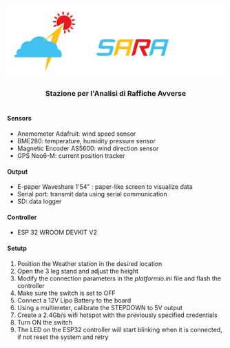 ![SARA](img/banner.png)

<h3 align="center">
Stazione per l'Analisi di Raffiche Avverse
<br>
<br>

[//]: # (TODO: aggiungere contributori)

</h3>


[//]: # (TODO: vecchio readme, capire cosa potrebbe essere utile)


<!---

#### Components

-  
-  ANEMOMETRO
-  AS5048A - MAGNETOMETRO
-  Waveshare ePaper - Schermino per stampa a video imformazioni
-  ESP32 Development Board - Scheda principale
-  GPS
-  MICRO SD
-  BME280 - Sensore temperatura pressione umidità
-  ADS1115 - Convertitore analogico-digitale(ADC) e amplificatore programmabile(PGA)
-  RTC - Real Time Clock
-  Compass - Non sappiamo cosa sia

##### Come usare la stazione
	0) Calibrare la bandierina in modo da trovare lo 0° (usa la seriale e muovi la bandierina usando la punta come ago) e segnare la posizione
	1) Posizionare la punta della bandierina sullo 0 (quello è il polo N del magnete)
	2) Creare un Hotspot Wifi con SSD: "toolbox", password: "Toolbox.Torino" (in caso non funzioni controllate il codice) 
	3) avviare la stazione che si connetterà automaticamente all'hotspot
	4) i dati sono pubblicati sul server MQTT e visibili anche da Grafana

-->

#### Sensors

- Anemometer Adafruit: wind speed sensor
- BME280: temperature, humidity pressure sensor
- Magnetic Encoder AS5600: wind direction sensor
- GPS Neo6-M: current position tracker

#### Output
- E-paper Waveshare 1'54" : paper-like screen to visualize data
- Serial port: transmit data using serial communication
- SD: data logger

#### Controller
- ESP 32 WROOM DEVKIT V2
 
#### Setutp
1) Position the Weather station in the desired location
2) Open the 3 leg stand and adjust the height
3) Modify the connection parameters in the *platformio.ini* file and flash the controller
4) Make sure the switch is set to OFF
5) Connect a 12V Lipo Battery to the board
6) Using a multimeter, calibrate the STEPDOWN to 5V output
7) Create a 2.4Gb/s wifi hotspot with the previously specified credentials
8) Turn ON the switch
9) The LED on the ESP32 controller will start blinking when it is connected, if not reset the system and retry

